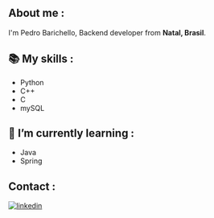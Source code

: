 About me :
---
I'm Pedro Barichello, Backend developer from **Natal, Brasil**.


📚 My skills :
---
- Python 
- C++
- C
- mySQL
  
🌱 I’m currently learning :
---
- Java
- Spring

Contact :
---
 [![linkedin](https://img.shields.io/badge/linkedin-0A66C2?style=for-the-badge&logo=linkedin&logoColor=white)](https://www.linkedin.com/in/pedrobarichello)
